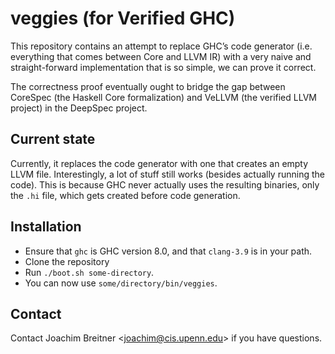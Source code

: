 veggies (for Verified GHC)
==========================

This repository contains an attempt to replace GHC’s code generator (i.e.
everything that comes between Core and LLVM IR) with a very naive and
straight-forward implementation that is so simple, we can prove it correct.

The correctness proof eventually ought to bridge the gap between CoreSpec (the
Haskell Core formalization) and VeLLVM (the verified LLVM project) in the
DeepSpec project.

Current state
-------------

Currently, it replaces the code generator with one that creates an empty LLVM
file. Interestingly, a lot of stuff still works (besides actually running the
code). This is because GHC never actually uses the resulting binaries, only the
`.hi` file, which gets created before code generation.

Installation
------------

 * Ensure that `ghc` is GHC version 8.0, and that `clang-3.9` is in your path.
 * Clone the repository
 * Run `./boot.sh some-directory`.
 * You can now use `some/directory/bin/veggies`.


Contact
-------

Contact Joachim Breitner <<joachim@cis.upenn.edu>> if you have questions.
